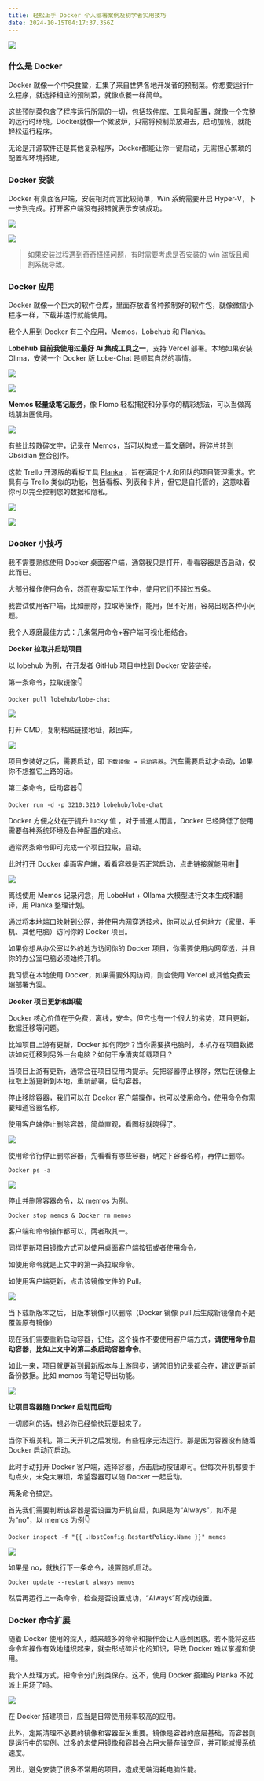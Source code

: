 ```yaml
---
title: 轻松上手 Docker 个人部署案例及初学者实用技巧
date: 2024-10-15T04:17:37.356Z
---
```



![](https://img.lenband.com/my-img/2024/07/a8f480d08235fbb981154b5d2a25152a.png)

### 什么是 Docker

Docker 就像一个中央食堂，汇集了来自世界各地开发者的预制菜。你想要运行什么程序，就选择相应的预制菜，就像点餐一样简单。

这些预制菜包含了程序运行所需的一切，包括软件库、工具和配置，就像一个完整的运行时环境。Docker就像一个微波炉，只需将预制菜放进去，启动加热，就能轻松运行程序。

无论是开源软件还是其他复杂程序，Docker都能让你一键启动，无需担心繁琐的配置和环境搭建。

### Docker 安装

Docker 有桌面客户端，安装相对而言比较简单，Win 系统需要开启 Hyper-V，下一步到完成。打开客户端没有报错就表示安装成功。

![](https://img.lenband.com/my-img/2024/07/770ef3a2431bade606d2729162ef93ac.png)

![](https://img.lenband.com/my-img/2024/07/a3da9ea60d6c434c26fe78f278b05318.png)

>如果安装过程遇到奇奇怪怪问题，有时需要考虑是否安装的 win 盗版且阉割系统导致。

### Docker 应用

Docker 就像一个巨大的软件仓库，里面存放着各种预制好的软件包，就像微信小程序一样，下载并运行就能使用。

我个人用到 Docker 有三个应用，Memos，Lobehub 和 Planka。

**Lobehub 目前我使用过最好 Ai 集成工具之一**，支持 Vercel 部署。本地如果安装 Ollma，安装一个 Docker 版 Lobe-Chat 是顺其自然的事情。

![](https://img.lenband.com/my-img/2024/07/850f85de87af7f6b0af4b374fd4df732.png)

![](https://img.lenband.com/my-img/2024/07/11a50c73ad906a6a4065d5339bdd30de.png)

**Memos 轻量级笔记服务**，像 Flomo 轻松捕捉和分享你的精彩想法，可以当做离线朋友圈使用。

![](https://img.lenband.com/my-img/2024/07/8b0982bfe42911e66074b5f5a0fa7abd.png)

有些比较散碎文字，记录在 Memos，当可以构成一篇文章时，将碎片转到 Obsidian 整合创作。

这款 Trello 开源版的看板工具 [Planka](https://planka.app/) ，旨在满足个人和团队的项目管理需求。它具有与 Trello 类似的功能，包括看板、列表和卡片，但它是自托管的，这意味着你可以完全控制您的数据和隐私。

![](https://img.lenband.com/my-img/2024/07/aa0143411b28a8f20ec7712475c5b838.png)

![](https://img.lenband.com/my-img/2024/07/2be4af10f0b0816a4bde5becb56ac6e3.png)

### Docker 小技巧

我不需要熟练使用 Docker 桌面客户端，通常我只是打开，看看容器是否启动，仅此而已。

大部分操作使用命令，然而在我实际工作中，使用它们不超过五条。

我尝试使用客户端，比如删除，拉取等操作，能用，但不好用，容易出现各种小问题。

我个人琢磨最佳方式：几条常用命令+客户端可视化相结合。

**Docker 拉取并启动项目**

以 lobehub 为例，在开发者 GitHub 项目中找到 Docker 安装链接。

第一条命令，拉取镜像👇

```
Docker pull lobehub/lobe-chat
```

![](https://img.lenband.com/my-img/2024/07/99f37443d3378b9b905906a3084907e0.png)

打开 CMD，复制粘贴链接地址，敲回车。

![](https://img.lenband.com/my-img/2024/07/3635c5fbd35ab8b4b8fa62b0570efe4f.png)

项目安装好之后，需要启动，即 `下载镜像 → 启动容器`。汽车需要启动才会动，如果你不想推它上路的话。

第二条命令，启动容器👇

```
Docker run -d -p 3210:3210 lobehub/lobe-chat
```

Docker 方便之处在于提升 lucky 值 ，对于普通人而言，Docker 已经降低了使用需要各种系统环境及各种配置的难点。

通常两条命令即可完成一个项目拉取，启动。

此时打开 Docker 桌面客户端，看看容器是否正常启动，点击链接就能用啦🎉

![](https://img.lenband.com/my-img/2024/07/92df69b2ef9016bcf2b701b986be6f6d.png)

离线使用 Memos 记录闪念，用 LobeHut + Ollama 大模型进行文本生成和翻译，用 Planka 整理计划。

通过将本地端口映射到公网，并使用内网穿透技术，你可以从任何地方（家里、手机、其他电脑）访问你的 Docker 项目。

如果你想从办公室以外的地方访问你的 Docker 项目，你需要使用内网穿透，并且你的办公室电脑必须始终开机。

我习惯在本地使用 Docker，如果需要外网访问，则会使用 Vercel 或其他免费云端部署方案。

**Docker 项目更新和卸载**

Docker 核心价值在于免费，离线，安全。但它也有一个很大的劣势，项目更新，数据迁移等问题。

比如项目上游有更新，Docker 如何同步？当你需要换电脑时，本机存在项目数据该如何迁移到另外一台电脑？如何干净清爽卸载项目？

当项目上游有更新，通常会在项目应用内提示。先把容器停止移除，然后在镜像上拉取上游更新到本地，重新部署，启动容器。

停止移除容器，我们可以在 Docker 客户端操作，也可以使用命令，使用命令你需要知道容器名称。

使用客户端停止删除容器，简单直观，看图标就晓得了。

![](https://img.lenband.com/my-img/2024/07/d8d5e26357e42196029026ff9f8e6d23.png)

使用命令行停止删除容器，先看看有哪些容器，确定下容器名称，再停止删除。

```
Docker ps -a
```

![](https://img.lenband.com/my-img/2024/07/dd383b1ddac053c73d7201c7f5f30fcb.png)

停止并删除容器命令，以 memos 为例。

```
Docker stop memos & Docker rm memos
```

客户端和命令操作都可以，两者取其一。

同样更新项目镜像方式可以使用桌面客户端按钮或者使用命令。

如使用命令就是上文中的第一条拉取命令。

如使用客户端更新，点击该镜像文件的 Pull。

![](https://img.lenband.com/my-img/2024/07/d21201e7539fce8cba8f24bee7fc7ab0.png)

当下载新版本之后，旧版本镜像可以删除（Docker 镜像 pull 后生成新镜像而不是覆盖原有镜像）

现在我们需要重新启动容器，记住，这个操作不要使用客户端方式，**请使用命令启动容器，比如上文中的第二条启动容器命令**。

如此一来，项目就更新到最新版本与上游同步，通常旧的记录都会在，建议更新前备份数据。比如 memos 有笔记导出功能。

![](https://img.lenband.com/my-img/2024/07/f6b10de60ea9f3c123c9ffa4224c6444.png)

**让项目容器随 Docker 启动而启动**

一切顺利的话，想必你已经愉快玩耍起来了。

当你下班关机，第二天开机之后发现，有些程序无法运行。那是因为容器没有随着 Docker 启动而启动。

此时手动打开 Docker 客户端，选择容器，点击启动按钮即可。但每次开机都要手动点火，未免太麻烦，希望容器可以随 Docker 一起启动。

两条命令搞定。

首先我们需要判断该容器是否设置为开机自启，如果是为“Always”，如不是为“no”，以 memos 为例👇

```
Docker inspect -f "{{ .HostConfig.RestartPolicy.Name }}" memos
```

![](https://img.lenband.com/my-img/2024/07/b15ccd2513e4e950be01ef7dbc0f1b7c.png)

如果是 no，就执行下一条命令，设置随机启动。

```
Docker update --restart always memos
```

然后再运行上一条命令，检查是否设置成功，“Always”即成功设置。

### Docker 命令扩展

随着 Docker 使用的深入，越来越多的命令和操作会让人感到困惑。若不能将这些命令和操作有效地组织起来，就会形成碎片化的知识，导致 Docker 难以掌握和使用。

我个人处理方式，把命令分门别类保存。这不，使用 Docker 搭建的 Planka 不就派上用场了吗。

![](https://img.lenband.com/my-img/2024/07/1253dfada5689ddb86452b3040a5f533.png)

在 Docker 搭建项目，应当是日常使用频率较高的应用。

此外，定期清理不必要的镜像和容器至关重要。镜像是容器的底层基础，而容器则是运行中的实例。过多的未使用镜像和容器会占用大量存储空间，并可能减慢系统速度。

因此，避免安装了很多不常用的项目，造成无端消耗电脑性能。